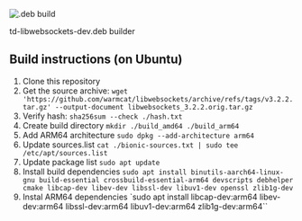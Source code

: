 ![.deb build](https://github.com/tada-team/td-libwebsockets-dev/workflows/build/badge.svg)

td-libwebsockets-dev.deb builder

## Build instructions (on Ubuntu)

1. Clone this repository
1. Get the source archive: `wget 'https://github.com/warmcat/libwebsockets/archive/refs/tags/v3.2.2.tar.gz' --output-document libwebsockets_3.2.2.orig.tar.gz`
1. Verify hash: `sha256sum --check ./hash.txt`
1. Create build directory `mkdir ./build_amd64 ./build_arm64`
1. Add ARM64 architecture `sudo dpkg --add-architecture arm64`
1. Update sources.list `cat ./bionic-sources.txt | sudo tee /etc/apt/sources.list `
1. Update package list `sudo apt update`
1. Install build dependencies `sudo apt install binutils-aarch64-linux-gnu build-essential crossbuild-essential-arm64 devscripts debhelper cmake libcap-dev libev-dev libssl-dev libuv1-dev openssl zlib1g-dev`
1. Instal ARM64 dependencies `sudo apt install libcap-dev:arm64 libev-dev:arm64 libssl-dev:arm64 libuv1-dev:arm64 zlib1g-dev:arm64``


